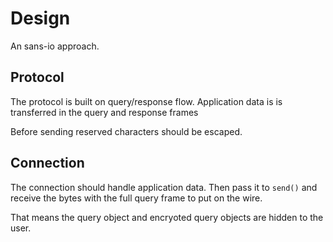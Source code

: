 # Design

An sans-io approach.

## Protocol

The protocol is built on query/response flow.
Application data is is transferred in the query and response frames

Before sending reserved characters should be escaped.


## Connection

The connection should handle application data.
Then pass it to `send()` and receive the bytes with the full query frame to put on the wire.

That means the query object and encryoted query objects are hidden to the user.
